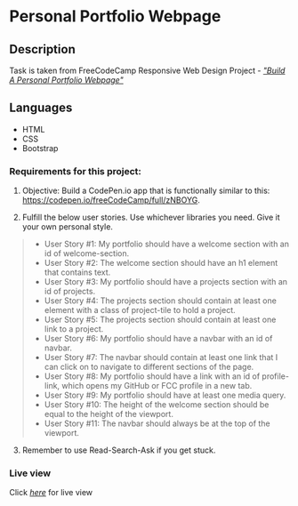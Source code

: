 # Personal Portfolio Webpage

## Description

Task is taken from FreeCodeCamp Responsive Web Design Project - [_"Build A Personal Portfolio Webpage"_](https://www.freecodecamp.org/learn/responsive-web-design/responsive-web-design-projects/build-a-personal-portfolio-webpage)

## Languages

- HTML
- CSS
- Bootstrap

### Requirements for this project:

1. Objective: Build a CodePen.io app that is functionally similar to this: https://codepen.io/freeCodeCamp/full/zNBOYG.

2. Fulfill the below user stories. Use whichever libraries you need. Give it your own personal style.

> - User Story #1: My portfolio should have a welcome section with an id of welcome-section.
> - User Story #2: The welcome section should have an h1 element that contains text.
> - User Story #3: My portfolio should have a projects section with an id of projects.
> - User Story #4: The projects section should contain at least one element with a class of project-tile to hold a project.
> - User Story #5: The projects section should contain at least one link to a project.
> - User Story #6: My portfolio should have a navbar with an id of navbar.
> - User Story #7: The navbar should contain at least one link that I can click on to navigate to different sections of the page.
> - User Story #8: My portfolio should have a link with an id of profile-link, which opens my GitHub or FCC profile in a new tab.
> - User Story #9: My portfolio should have at least one media query.
> - User Story #10: The height of the welcome section should be equal to the height of the viewport.
> - User Story #11: The navbar should always be at the top of the viewport.

3. Remember to use Read-Search-Ask if you get stuck.

### Live view

Click [_here_](https://3trzw.csb.app/) for live view

